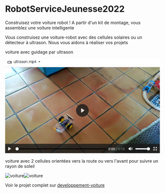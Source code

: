 # RobotServiceJeunesse2022

Construisez votre voiture robot ! A partir d'un kit de montage, vous assemblez une voiture intelligente

Vous construisez une voiture-robot avec des cellules solaires ou un détecteur à ultrason. Nous vous aidons à réaliser vos projets

voiture avec guidage par ultrason

[![ultrason pour le châssis voiture](https://github.com/anumby-source/developpement-voiture/blob/main/esp-ultrason/lapin.png)](
https://user-images.githubusercontent.com/90700891/155990377-5c4f1362-04a4-40f6-9944-eb9b7a41df36.mp4 "ultrason pour le châssis voiture")

voiture avec 2 cellules orientées vers la route ou vers l'avant pour suivre un rayon de soleil

![voiture](https://github.com/arnaudrco/visio/blob/main/voiture-circuit.gif)![voiture](https://github.com/arnaudrco/visio/blob/main/voiture.gif)

Voir le projet complet sur [developpement-voiture](https://github.com/anumby-source/developpement-voiture/wiki)


